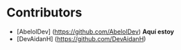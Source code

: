 # Contributors
- [AbelolDev] (https://github.com/AbelolDev)  **Aquí estoy**
- [DevAidanH] (https://github.com/DevAidanH)